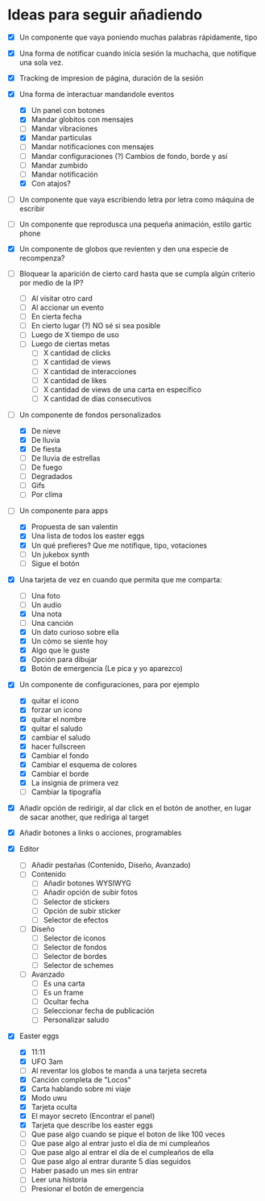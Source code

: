 # Ideas para seguir añadiendo

-   [x] Un componente que vaya poniendo muchas palabras rápidamente, tipo
-   [x] Una forma de notificar cuando inicia sesión la muchacha, que notifique una sola vez.
-   [x] Tracking de impresion de página, duración de la sesión
-   [x] Una forma de interactuar mandandole eventos
    -   [x] Un panel con botones
    -   [x] Mandar globitos con mensajes
    -   [ ] Mandar vibraciones
    -   [x] Mandar particulas
    -   [ ] Mandar notificaciones con mensajes
    -   [ ] Mandar configuraciones (?) Cambios de fondo, borde y así
    -   [ ] Mandar zumbido
    -   [ ] Mandar notificación
    -   [x] Con atajos?
-   [ ] Un componente que vaya escribiendo letra por letra como máquina de escribir
-   [ ] Un componente que reprodusca una pequeña animación, estilo gartic phone
-   [x] Un componente de globos que revienten y den una especie de recompenza?
-   [ ] Bloquear la aparición de cierto card hasta que se cumpla algún criterio por medio de la IP?
    -   [ ] Al visitar otro card
    -   [ ] Al accionar un evento
    -   [ ] En cierta fecha
    -   [ ] En cierto lugar (?) NO sé si sea posible
    -   [ ] Luego de X tiempo de uso
    -   [ ] Luego de ciertas metas
        -   [ ] X cantidad de clicks
        -   [ ] X cantidad de views
        -   [ ] X cantidad de interacciones
        -   [ ] X cantidad de likes
        -   [ ] X cantidad de views de una carta en específico
        -   [ ] X cantidad de días consecutivos
-   [ ] Un componente de fondos personalizados
    -   [x] De nieve
    -   [x] De lluvia
    -   [x] De fiesta
    -   [ ] De lluvia de estrellas
    -   [ ] De fuego
    -   [ ] Degradados
    -   [ ] Gifs
    -   [ ] Por clima
-   [ ] Un componente para apps
    -   [x] Propuesta de san valentin
    -   [x] Una lista de todos los easter eggs
    -   [x] Un qué prefieres? Que me notifique, tipo, votaciones
    -   [ ] Un jukebox synth
    -   [ ] Sigue el botón
-   [x] Una tarjeta de vez en cuando que permita que me comparta:
    -   [ ] Una foto
    -   [ ] Un audio
    -   [x] Una nota
    -   [ ] Una canción
    -   [x] Un dato curioso sobre ella
    -   [x] Un cómo se siente hoy
    -   [x] Algo que le guste
    -   [x] Opción para dibujar
    -   [x] Botón de emergencia (Le pica y yo aparezco)
-   [x] Un componente de configuraciones, para por ejemplo
    -   [x] quitar el icono
    -   [x] forzar un icono
    -   [x] quitar el nombre
    -   [x] quitar el saludo
    -   [x] cambiar el saludo
    -   [x] hacer fullscreen
    -   [x] Cambiar el fondo
    -   [x] Cambiar el esquema de colores
    -   [x] Cambiar el borde
    -   [x] La insignia de primera vez
    -   [ ] Cambiar la tipografía
-   [x] Añadir opción de redirigir, al dar click en el botón de another, en lugar de sacar another, que rediriga al target
-   [x] Añadir botones a links o acciones, programables

-   [x] Editor

    -   [ ] Añadir pestañas (Contenido, Diseño, Avanzado)
    -   [ ] Contenido
        -   [ ] Añadir botones WYSIWYG
        -   [ ] Añadir opción de subir fotos
        -   [ ] Selector de stickers
        -   [ ] Opción de subir sticker
        -   [ ] Selector de efectos
    -   [ ] Diseño
        -   [ ] Selector de iconos
        -   [ ] Selector de fondos
        -   [ ] Selector de bordes
        -   [ ] Selector de schemes
    -   [ ] Avanzado
        -   [ ] Es una carta
        -   [ ] Es un frame
        -   [ ] Ocultar fecha
        -   [ ] Seleccionar fecha de publicación
        -   [ ] Personalizar saludo

-   [x] Easter eggs
    -   [x] 11:11
    -   [x] UFO 3am
    -   [ ] Al reventar los globos te manda a una tarjeta secreta
    -   [x] Canción completa de "Locos"
    -   [x] Carta hablando sobre mi viaje
    -   [x] Modo uwu
    -   [x] Tarjeta oculta
    -   [x] El mayor secreto (Encontrar el panel)
    -   [x] Tarjeta que describe los easter eggs
    -   [ ] Que pase algo cuando se pique el boton de like 100 veces
    -   [ ] Que pase algo al entrar justo el día de mi cumpleaños
    -   [ ] Que pase algo al entrar el día de el cumpleaños de ella
    -   [ ] Que pase algo al entrar durante 5 días seguidos
    -   [ ] Haber pasado un mes sin entrar
    -   [ ] Leer una historia
    -   [ ] Presionar el botón de emergencia
